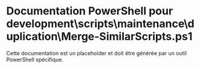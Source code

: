 # Documentation PowerShell pour development\scripts\maintenance\duplication\Merge-SimilarScripts.ps1

Cette documentation est un placeholder et doit être générée par un outil PowerShell spécifique.
